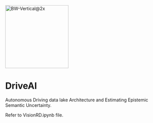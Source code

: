 <img width="200" alt="BW-Vertical@2x" src="https://user-images.githubusercontent.com/82400819/204512989-ddc3c9b9-f7d2-4f6f-b16b-42c51932f686.png">

# DriveAI

Autonomous Driving data lake Architecture and Estimating Epistemic Semantic Uncertainty.

Refer to VisionRD.ipynb file.
